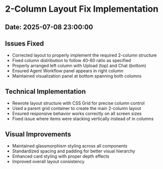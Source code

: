 # 2-Column Layout Fix Implementation

## Date: 2025-07-08 23:00:00

## Issues Fixed
- Corrected layout to properly implement the required 2-column structure
- Fixed column distribution to follow 40-60 ratio as specified
- Properly arranged left column with Upload (top) and Chat (bottom)
- Ensured Agent Workflow panel appears in right column
- Maintained visualization panel at bottom spanning both columns

## Technical Implementation
- Rewrote layout structure with CSS Grid for precise column control
- Used a parent grid container to create the main 2-column layout
- Ensured responsive behavior works correctly on all screen sizes
- Fixed issue where items were stacking vertically instead of in columns

## Visual Improvements
- Maintained glassmorphism styling across all components
- Standardized spacing and padding for better visual hierarchy
- Enhanced card styling with proper depth effects
- Improved overall layout consistency
